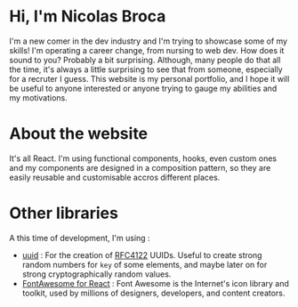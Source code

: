 # Hi, I'm Nicolas Broca
I'm a new comer in the dev industry and I'm trying to showcase some of my skills! I'm operating a career change, from nursing to web dev. How does it sound to you? Probably a bit surprising. Although, many people do that all the time, it's always a little surprising to see that from someone, especially for a recruter I guess. This website is my personal portfolio, and I hope it will be useful to anyone interested or anyone trying to gauge my abilities and my motivations.

# About the website
It's all React. I'm using functional components, hooks, even custom ones and my components are designed in a composition pattern, so they are easily reusable and customisable accros different places. 

# Other libraries
A this time of development, I'm using :
* [uuid](https://github.com/uuidjs/uuid) : For the creation of [RFC4122](https://www.ietf.org/rfc/rfc4122.txt) UUIDs. Useful to create strong random numbers for `key` of some elements, and maybe later on for strong cryptographically random values.
* [FontAwesome for React](https://fontawesome.com/v5/docs/web/use-with/react) : Font Awesome is the Internet's icon library and toolkit, used by millions of designers, developers, and content creators.
